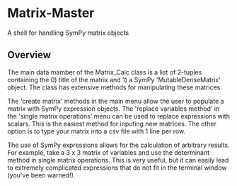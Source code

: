 # Matrix-Master
A shell for handling SymPy matrix objects

## Overview
The main data mamber of the Matrix_Calc class is a list of 2-tuples containing the 0) title of the matrix and 1) a SymPy 'MutableDenseMatrix' object. The class has extensive methods for manipulating these matrices.

The 'create matrix' methods in the main menu allow the user to populate a matrix with SymPy expression objects. 
The 'replace variables method' in the 'single matrix operations' menu can be used to replace expressions with scalars. This is the easiest method for inputing new matrices. The other option is to type your matrix into a csv file with 1 line per row.

The use of SymPy expressions allows for the calculation of arbitrary results. For example, take a 3 x 3 matrix of variables and use the determinant method in single matrix operations. This is very useful, but it can easily lead to extremely complicated expressions that do not fit in the terminal window (you've been warned!).
